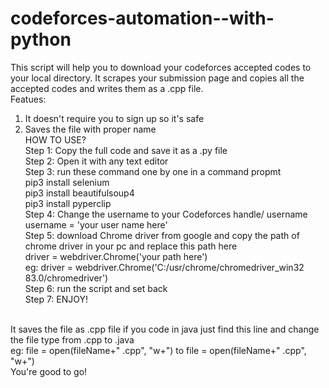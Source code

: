 # codeforces-automation--with-python
This script will help you to download your codeforces accepted codes to your local directory. It scrapes your submission page and copies all the accepted codes and writes them as a .cpp file. <br/>
Featues: <br/>
1. It doesn't require you to sign up so it's safe <br/>
2. Saves the file with proper name <br/>
HOW TO USE? <br/>
Step 1: Copy the full code and save it as a .py file <br/>
Step 2: Open it with any text editor <br/> 
Step 3: run these command one by one in a command propmt <br/>
pip3 install selenium <br/>
pip3 install beautifulsoup4 <br/>
pip3 install pyperclip <br/> 
Step 4: Change the username to your Codeforces handle/ username <br/>
username = 'your user name here' <br/>
Step 5: download Chrome driver from google and copy the path of chrome driver in your pc and replace this path here <br/>
driver = webdriver.Chrome('your path here') <br/>
eg: driver = webdriver.Chrome('C:/usr/chrome/chromedriver_win32 83.0/chromedriver') <br/>
Step 6: run the script and set back <br/>
Step 7: ENJOY! <br/>
<br/>
It saves the file as .cpp file if you code in java just find this line and change the file type from .cpp to .java <br/>
eg: file = open(fileName+" .cpp", "w+") to file = open(fileName+" .cpp", "w+") <br/>
You're good to go! 
